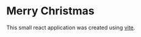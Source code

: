 # Merry Christmas

This small react application was created using [vite](https://vitejs.dev/guide/). 
